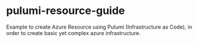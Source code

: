 # pulumi-resource-guide
Example to create Azure Resource using Pulumi (Infrastructure as Code), in order to create basic yet complex azure infrastructure.
